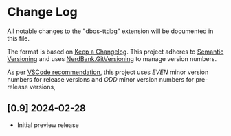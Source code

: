 # Change Log

All notable changes to the "dbos-ttdbg" extension will be documented in this file.

The format is based on [Keep a Changelog](https://keepachangelog.com/).
This project adheres to [Semantic Versioning](https://semver.org) and uses 
[NerdBank.GitVersioning](https://github.com/AArnott/Nerdbank.GitVersioning) to manage version numbers.

As per [VSCode recommendation](https://code.visualstudio.com/api/working-with-extensions/publishing-extension#prerelease-extensions),
this project uses *EVEN* minor version numbers for release versions and *ODD* minor version numbers for pre-release versions,

## [0.9] 2024-02-28

- Initial preview release